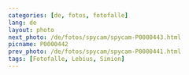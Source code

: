 ```yaml
---
categories: [de, fotos, fotofalle]
lang: de
layout: photo
next_photo: /de/fotos/spycam/spycam-P0000443.html
picname: P0000442
prev_photo: /de/fotos/spycam/spycam-P0000441.html
tags: [Fotofalle, Lebius, Simion]
---
```

